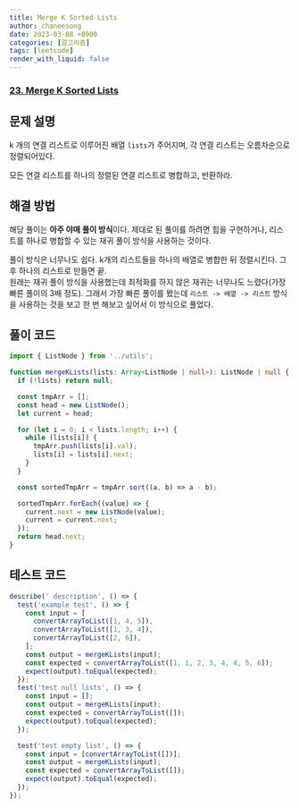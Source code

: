 ```yaml
---
title: Merge K Sorted Lists
author: chaneesong
date: 2023-03-08 +0900
categories: [알고리즘]
tags: [leetcode]
render_with_liquid: false
---
```


### [23. Merge K Sorted Lists](https://leetcode.com/problems/merge-k-sorted-lists/description/)

## 문제 설명

k 개의 연결 리스트로 이루어진 배열 `lists`가 주어지며, 각 연결 리스트는 오름차순으로 정렬되어있다.

모든 연결 리스트를 하나의 정렬된 연결 리스트로 병합하고, 반환하라.

## 해결 방법

해당 풀이는 **아주 야매 풀이 방식**이다. 제대로 된 풀이를 하려면 힙을 구현하거나, 리스트를 하나로 병합할 수 있는 재귀 풀이 방식을 사용하는 것이다.

풀이 방식은 너무나도 쉽다. k개의 리스트들을 하나의 배열로 병합한 뒤 정렬시킨다. 그 후 하나의 리스트로 만들면 끝.  
원래는 재귀 풀이 방식을 사용했는데 최적화를 하지 않은 재귀는 너무나도 느렸다(가장 빠른 풀이의 3배 정도). 그래서 가장 빠른 풀이를 봤는데 `리스트 -> 배열 -> 리스트` 방식을 사용하는 것을 보고 한 번 해보고 싶어서 이 방식으로 풀었다.

## 풀이 코드

```typescript
import { ListNode } from '../utils';

function mergeKLists(lists: Array<ListNode | null>): ListNode | null {
  if (!lists) return null;

  const tmpArr = [];
  const head = new ListNode();
  let current = head;

  for (let i = 0; i < lists.length; i++) {
    while (lists[i]) {
      tmpArr.push(lists[i].val);
      lists[i] = lists[i].next;
    }
  }

  const sortedTmpArr = tmpArr.sort((a, b) => a - b);

  sortedTmpArr.forEach((value) => {
    current.next = new ListNode(value);
    current = current.next;
  });
  return head.next;
}
```

## 테스트 코드

```typescript
describe(' description', () => {
  test('example test', () => {
    const input = [
      convertArrayToList([1, 4, 5]),
      convertArrayToList([1, 3, 4]),
      convertArrayToList([2, 6]),
    ];
    const output = mergeKLists(input);
    const expected = convertArrayToList([1, 1, 2, 3, 4, 4, 5, 6]);
    expect(output).toEqual(expected);
  });
  test('test null lists', () => {
    const input = [];
    const output = mergeKLists(input);
    const expected = convertArrayToList([]);
    expect(output).toEqual(expected);
  });

  test('test empty list', () => {
    const input = [convertArrayToList([])];
    const output = mergeKLists(input);
    const expected = convertArrayToList([]);
    expect(output).toEqual(expected);
  });
});

```
